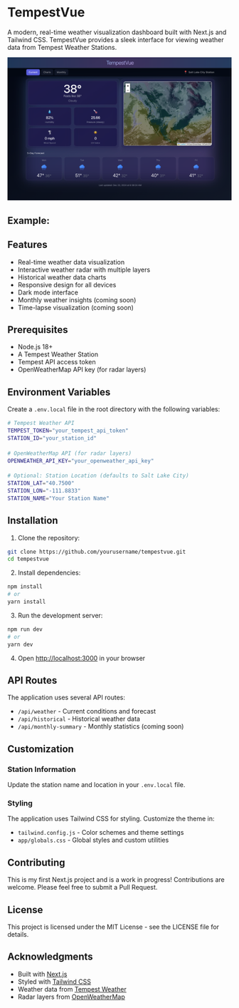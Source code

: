 # TempestVue

A modern, real-time weather visualization dashboard built with Next.js and Tailwind CSS. TempestVue provides a sleek interface for viewing weather data from Tempest Weather Stations.

![TempestVue Screenshot](public/TempestVue.png)

## Example: 

## Features

- Real-time weather data visualization
- Interactive weather radar with multiple layers
- Historical weather data charts
- Responsive design for all devices
- Dark mode interface
- Monthly weather insights (coming soon)
- Time-lapse visualization (coming soon)

## Prerequisites

- Node.js 18+ 
- A Tempest Weather Station
- Tempest API access token
- OpenWeatherMap API key (for radar layers)

## Environment Variables

Create a `.env.local` file in the root directory with the following variables:

```bash
# Tempest Weather API
TEMPEST_TOKEN="your_tempest_api_token"
STATION_ID="your_station_id"

# OpenWeatherMap API (for radar layers)
OPENWEATHER_API_KEY="your_openweather_api_key"

# Optional: Station Location (defaults to Salt Lake City)
STATION_LAT="40.7500"
STATION_LON="-111.8833"
STATION_NAME="Your Station Name"
```

## Installation

1. Clone the repository:
```bash
git clone https://github.com/yourusername/tempestvue.git
cd tempestvue
```

2. Install dependencies:
```bash
npm install
# or
yarn install
```

3. Run the development server:
```bash
npm run dev
# or
yarn dev
```

4. Open [http://localhost:3000](http://localhost:3000) in your browser

## API Routes

The application uses several API routes:

- `/api/weather` - Current conditions and forecast
- `/api/historical` - Historical weather data
- `/api/monthly-summary` - Monthly statistics (coming soon)

## Customization

### Station Information
Update the station name and location in your `.env.local` file.

### Styling
The application uses Tailwind CSS for styling. Customize the theme in:
- `tailwind.config.js` - Color schemes and theme settings
- `app/globals.css` - Global styles and custom utilities

## Contributing

This is my first Next.js project and is a work in progress! Contributions are welcome. Please feel free to submit a Pull Request.

## License

This project is licensed under the MIT License - see the LICENSE file for details.

## Acknowledgments

- Built with [Next.js](https://nextjs.org/)
- Styled with [Tailwind CSS](https://tailwindcss.com/)
- Weather data from [Tempest Weather](https://weatherflow.com/tempest-weather-system/)
- Radar layers from [OpenWeatherMap](https://openweathermap.org/)


